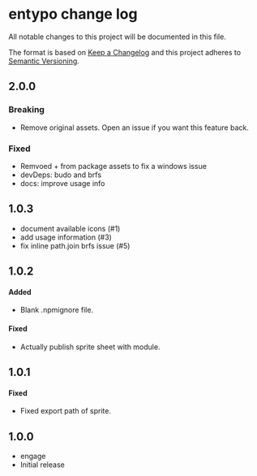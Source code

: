 # entypo change log

All notable changes to this project will be documented in this file.

The format is based on [Keep a Changelog](http://keepachangelog.com/)
and this project adheres to [Semantic Versioning](http://semver.org/).

## 2.0.0

### Breaking

- Remove original assets.  Open an issue if you want this feature back.

### Fixed

- Remvoed + from package assets to fix a windows issue
- devDeps: budo and brfs
- docs: improve usage info

## 1.0.3

- document available icons (#1)
- add usage information (#3)
- fix inline path.join brfs issue (#5)

## 1.0.2

#### Added

- Blank .npmignore file.

#### Fixed

- Actually publish sprite sheet with module.

## 1.0.1

#### Fixed

- Fixed export path of sprite.

## 1.0.0

* engage
* Initial release
